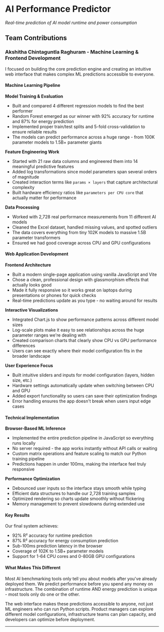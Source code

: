 # AI Performance Predictor

*Real-time prediction of AI model runtime and power consumption*

## Team Contributions

### Akshitha Chintaguntla Raghuram - Machine Learning & Frontend Development

I focused on building the core prediction engine and creating an intuitive web interface that makes complex ML predictions accessible to everyone.

#### Machine Learning Pipeline

**Model Training & Evaluation**
- Built and compared 4 different regression models to find the best performer
- Random Forest emerged as our winner with 92% accuracy for runtime and 87% for energy prediction
- Implemented proper train/test splits and 5-fold cross-validation to ensure reliable results
- The models can predict performance across a huge range - from 100K parameter models to 1.5B+ parameter giants

**Feature Engineering Work**
- Started with 21 raw data columns and engineered them into 14 meaningful predictive features
- Added log transformations since model parameters span several orders of magnitude
- Created interaction terms like `params × layers` that capture architectural complexity
- Built hardware efficiency ratios like `parameters per CPU core` that actually matter for performance

**Data Processing**
- Worked with 2,728 real performance measurements from 11 different AI models
- Cleaned the Excel dataset, handled missing values, and spotted outliers
- The data covers everything from tiny 102K models to massive 1.5B parameter transformers
- Ensured we had good coverage across CPU and GPU configurations

#### Web Application Development

**Frontend Architecture**
- Built a modern single-page application using vanilla JavaScript and Vite
- Chose a clean, professional design with glassmorphism effects that actually looks good
- Made it fully responsive so it works great on laptops during presentations or phones for quick checks
- Real-time predictions update as you type - no waiting around for results

**Interactive Visualizations**
- Integrated Chart.js to show performance patterns across different model sizes
- Log-scale plots make it easy to see relationships across the huge parameter ranges we're dealing with
- Created comparison charts that clearly show CPU vs GPU performance differences
- Users can see exactly where their model configuration fits in the broader landscape

**User Experience Focus**
- Built intuitive sliders and inputs for model configuration (layers, hidden size, etc.)
- Hardware settings automatically update when switching between CPU and GPU
- Added export functionality so users can save their optimization findings
- Error handling ensures the app doesn't break when users input edge cases

#### Technical Implementation

**Browser-Based ML Inference**
- Implemented the entire prediction pipeline in JavaScript so everything runs locally
- No server required - the app works instantly without API calls or waiting
- Custom matrix operations and feature scaling to match our Python training pipeline
- Predictions happen in under 100ms, making the interface feel truly responsive

**Performance Optimization**
- Debounced user inputs so the interface stays smooth while typing
- Efficient data structures to handle our 2,728 training samples
- Optimized rendering so charts update smoothly without flickering
- Memory management to prevent slowdowns during extended use

#### Key Results

Our final system achieves:
- 92% R² accuracy for runtime prediction
- 87% R² accuracy for energy consumption prediction  
- Sub-100ms prediction latency in the browser
- Coverage of 102K to 1.5B+ parameter models
- Support for 1-64 CPU cores and 0-80GB GPU configurations

#### What Makes This Different

Most AI benchmarking tools only tell you about models after you've already deployed them. We predict performance before you spend any money on infrastructure. The combination of runtime AND energy prediction is unique - most tools only do one or the other.

The web interface makes these predictions accessible to anyone, not just ML engineers who can run Python scripts. Product managers can explore different model configurations, infrastructure teams can plan capacity, and developers can optimize before deployment.

---

